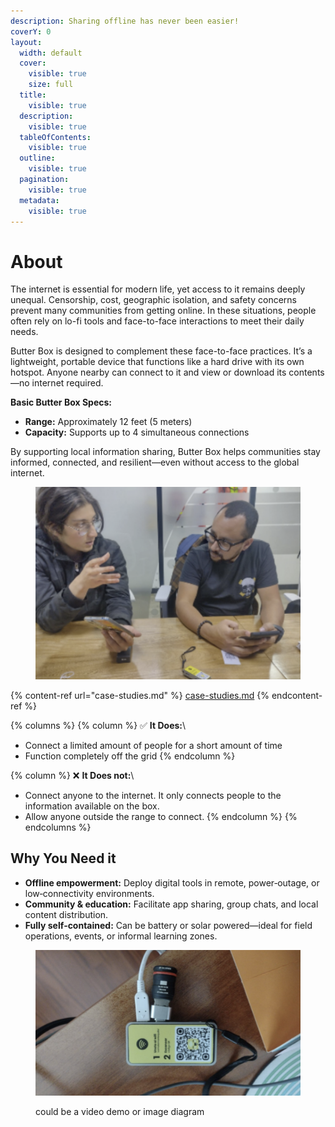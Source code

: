 ```yaml
---
description: Sharing offline has never been easier!
coverY: 0
layout:
  width: default
  cover:
    visible: true
    size: full
  title:
    visible: true
  description:
    visible: true
  tableOfContents:
    visible: true
  outline:
    visible: true
  pagination:
    visible: true
  metadata:
    visible: true
---
```


# About

The internet is essential for modern life, yet access to it remains deeply unequal. Censorship, cost, geographic isolation, and safety concerns prevent many communities from getting online. In these situations, people often rely on lo-fi tools and face-to-face interactions to meet their daily needs.

Butter Box is designed to complement these face-to-face practices. It’s a lightweight, portable device that functions like a hard drive with its own hotspot. Anyone nearby can connect to it and view or download its contents—no internet required.

**Basic Butter Box Specs:**

* **Range:** Approximately 12 feet (5 meters)
* **Capacity:** Supports up to 4 simultaneous connections

By supporting local information sharing, Butter Box helps communities stay informed, connected, and resilient—even without access to the global internet.

<figure><img src=".gitbook/assets/Screenshot 2025-08-01 at 6.13.10 AM.png" alt=""><figcaption></figcaption></figure>

{% content-ref url="case-studies.md" %}
[case-studies.md](case-studies.md)
{% endcontent-ref %}



{% columns %}
{% column %}
✅  **It Does:**\


* Connect a limited amount of people for a short amount of time
* Function completely off the grid
{% endcolumn %}

{% column %}
❌  **It Does not:**\


* Connect anyone to the internet. It only connects people to the information available on the box.
* Allow anyone outside the range to connect.
{% endcolumn %}
{% endcolumns %}



## Why You Need it

* **Offline empowerment:** Deploy digital tools in remote, power‑outage, or low‑connectivity environments.
* **Community & education:** Facilitate app sharing, group chats, and local content distribution.
* **Fully self‑contained:** Can be battery or solar powered—ideal for field operations, events, or informal learning zones.

<figure><img src=".gitbook/assets/Screenshot 2025-08-01 at 6.16.08 AM.png" alt=""><figcaption><p>could be a video demo or image diagram</p></figcaption></figure>

